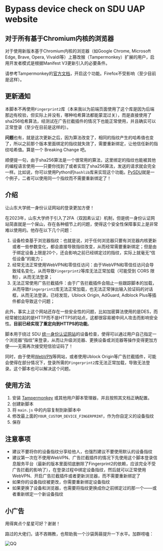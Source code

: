 # Bypass device check on SDU UAP website

## 对于所有基于Chromium内核的浏览器

对于使用新版本基于Chromium内核的浏览器（如Google Chrome, Microsoft Edge, Brave, Opera, Vivaldi等）上篡改猴（Tampermonkey）扩展的用户，启用开发者模式是根据Manifest V3更新引入的必要条件。

请参考Tampermonkey的[官方文档](https://www.tampermonkey.net/faq.php#Q209)，开启这个功能。Firefox不受影响（至少目前是这样）。

## 更新通知

本脚本不再使用`Fingerprint2`库（本来我以为前端页面使用了这个库是因为后端那边有校验，但实际上并没有，哪种哈希算法都能蒙混过关），而是直接使用了sha256哈希算法，经测试在广告拦截插件的情况下也能正常使用，并且确实可以正常登录（至少在目前是这样的）。

**问题**也有，就是这次更新之后，因为算法改变了，相同的指纹产生的哈希值也变了，所以之前那个版本里面绑定的指纹就失效了，需要重新绑定，让他信任新的指纹哈希值。算是一个 Breaking Change 吧。

顺便提一句，由于sha256算法是一个很常用的算法，这里绑定的指纹也能被其他的编程语言使用——只要你找到了或者实现了sha256算法，发送的请求就会完全一样。比如说，你可以使用Python的`hashlib`库来实现这个功能。[PySDU](https://github.com/szw0407/PySDU)就是一个例子，二者可以使用同一个指纹而不需要重新绑定了！

## 介绍

让山东大学统一身份认证网站的登录更加方便！

在2023年，山东大学终于引入了2FA（双因素认证）机制，但是统一身份认证网站简直就是一个屎山，存在各种细节上的问题，使得这个安全性保障事实上是非常难以使用的。他存在以下几个问题：

1. 设备检查基于浏览器指纹：也就是说，对于任何浏览器只要有浏览器内核更新或者一些参数变化，都会直接导致指纹改变，从而经常需要重新绑定；但是由于绑定设备上限是20个，还会影响之前已经绑定过的指纹，实际上就毫无“信任设备”的能力；
2. 经常无法正常使用WebVPN和零信任访问：由于WebVPN和零信任访问会导致域名变化，从而导致`Fingerprint2`等库无法正常加载（可能受到 CORS 限制），从而无法登录；
3. 无法正常使用广告拦截插件：由于广告拦截插件会阻止一些跟踪脚本的加载，从而导致`Fingerprint2`库无法正常加载，也无法正常弹出输入验证码的对话框，从而无法登录。已经发现，Ublock Origin, AdGuard, Adblock Plus等插件都会导致这个问题；

此外，事实上这个网站还存在一些安全性的问题，比如加密算法使用的是DES，而经常被拉起的是HTTP而不是HTTPS的站点，这都很容易被中间人攻击而影响安全性。**目前已经实现了重定向到HTTPS的功能**。

脚本用于绕过 SDU [统一身份认证网站](https://pass.sdu.edu.cn)的设备检查，使得可以通过用户自己指定一个浏览器“指纹”来登录，从而让升级浏览器、更换设备或浏览器等操作变得更加方便——无需再次接受短信验证码了！

同时，由于使用[WebVPN](https://webvpn.sdu.edu.cn)等网站，或者使用Ublock Origin等广告拦截插件，可能会使得在部分情况下，登录所需的`Fingerprint2`库无法正常加载，导致无法登录。这个脚本也可以解决这个问题。

## 使用方法

1. 安装 [Tampermonkey](https://www.tampermonkey.net/) 或其他用户脚本管理器，并且按照其文档正确配置。
2. 创建新脚本
3. 将 `main.js` 中的内容复制到新脚本中
4. 修改最上面的`YOUR_CUSTOM_DEVICE_FINGERPRINT`，作为你自定义的设备指纹
5. 保存

## 注意事项

- 建议不要将你的设备指纹分享给他人，也强烈建议不要使用默认的设备指纹
- 建议第一次在不使用WebVPN、广告拦截插件的情况下先使用这个脚本登录信息服务平台（最新的版本里面彻底删除了Fingerprint2的依赖，应该完全不受广告拦截的影响了），在登录过程中绑定设备指纹，然后就可以正常使用WebVPN、开启广告拦截插件或者更新浏览器，而不需要重新绑定了
- 如果你的设备指纹被更改，你需要重新绑定设备指纹
- 如果更换了设备和浏览器，也需要将指纹更换成你之前绑定过的那一个——或者重新绑定一个新设备指纹

## 小广告

用得爽点个星星可好？谢谢！

路过的大佬们，请不吝赐教，也帮助我一个沙袋蒟蒻提升一下水平。加群唠嗑：

![QQ](https://szw0407.github.io/images/QQgroup.jpg)
